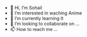 - 👋 Hi, I’m Sohail
- 👀 I’m interested in waching Anime
- 🌱 I’m currently learning It
- 💞️ I’m looking to collaborate on ...
- 📫 How to reach me ...

<!---
Anime1Sohail/Anime1Sohail is a ✨ special ✨ repository because its `README.md` (this file) appears on your GitHub profile.
You can click the Preview link to take a look at your changes.
--->
